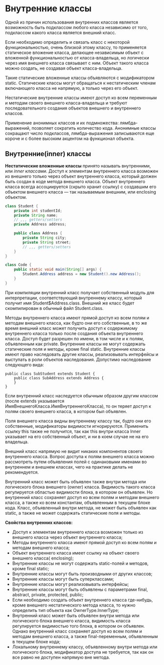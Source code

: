 # Внутренние классы

Одной из причин использования внутренних классов является возможность
быть подклассом любого класса независимо от того, подклассом какого класса
является внешний класс.

Если необходимо определить и связать класс с некоторой функциональностью,
очень близкой этому классу, то применяется статическое вложение
класса, делающее независимым объект с вложенной функциональностью от
класса-владельца, но логически через имя внешнего класса связывает с ним.
Объект такого класса можно создать, не создавая объект класса-владельца.

Такие статические вложенные классы объявляются с модификатором static.
Статические классы могут обращаться к нестатическим членам включающего
класса не напрямую, а только через его объект.

Нестатические внутренние классы имеют доступ ко всем переменным и методам
своего внешнего класса-владельца и требуют последовательного создания
объектов внешнего и внутреннего классов.

Применение анонимных классов и их подмножества: лямбда-выражений,
позволяет сократить количество кода. Анонимные классы сокращают число
подклассов, лямбда-выражения записываются еще короче и с более высоким
акцентом на функционал объекта.

## Внутренние(inner) классы

**Нестатические вложенные классы** принято называть внутренними, или _inner
классами_. Доступ к элементам внутреннего класса возможен из внешнего только
через объект внутреннего класса, который должен быть создан в коде метода
внешнего класса. Объект внутреннего класса всегда ассоциируется (скрыто хранит
ссылку) с создавшим его объектом внешнего класса — так называемым внешним, или
enclosing объектом.

```java
class Student {
    private int studentId;
    private String name;
    // ,,, getters/setters
    private Address address;

    public class Address {
        private String city;
        private String street;
        // ,,, getters/setters
    }
}

class Code {
    public static void main(String[] args) {
        Student.Address address = new Student().new Address();
    }
}
```

При компиляции внутренний класс получает собственный модуль для интерпретации,
соответствующий внутреннему классу, который получит имя Student$Address.class.
Внешний же класс будет скомпилирован в обычный файл Student.class.

Методы внутреннего класса имеют прямой доступ ко всем полям и методам
внешнего класса, как будто они его собственные, в то же время внешний класс
может получить доступ к содержимому внутреннего класса только после создания
объекта внутреннего класса. Доступ будет разрешен по имени, в том числе и к
полям, объявленным как private. Внутренние классы не могут содержать статические
поля и методы, кроме final static. Внутренние классы имеют право наследовать
другие классы, реализовывать интерфейсы и выступать в роли объектов
наследования. Допустимо наследование следующего вида:

    public class SubStudent extends Student {
        public class SubAddress extends Address {
        }
    }

Если внутренний класс наследуется обычным образом другим классом (после extends
указывается ИмяВнешнегоКласса.ИмяВнутреннегоКласса), то он теряет доступ к полям
своего внешнего класса, в котором был объявлен.

Поля внешнего класса видны внутреннему классу так, будто они его собственные,
модификаторы видимости игнорируются. Применить ссылку this также не получится,
так как this внутри класса Inner указывает на его собственный объект, и ни в
коем случае не на его владельца.

Внешний класс напрямую не видит никаких компонентов своего внутреннего класса.
Вопрос доступа к полям внешнего класса можно рассмотреть путем объявления полей
с одинаковыми именами во внутреннем и внешнем классах, чего на практике делать
не рекомендуется.

Внутренний класс может быть объявлен также внутри метода или логического блока
внешнего (owner) класса. Видимость такого класса регулируется областью видимости
блока, в котором он объявлен. Но внутренний класс сохраняет доступ ко всем полям
и методам внешнего класса, а также ко всем константам, объявленным в текущем
блоке кода. Класс, объявленный внутри метода, не может быть объявлен как static,
а также не может содержать статические поля и методы.

**Свойства внутренних классов:**

- Доступ к элементам внутреннего класса возможен только из внешнего класса через
  объект внутреннего класса;
- Методы внутреннего класса имеют прямой доступ ко всем полям и методам внешнего
  класса;
- Объект внутреннего класса имеет ссылку на объект своего внешнего класса(
  enclosing);
- Внутренние классы не могут содержать static-полей и методов, кроме final
  static;
- Внутренние классы могут быть производными от других классов;
- Внутренние классы могут быть суперклассами;
- Внутренние классы могут реализовывать интерфейсы;
- Внутренние классы могут быть объявлены с параметрами final, abstract, private,
  protected, public;
- Если необходимо создать объект внутреннего класса где-нибудь, кроме внешнего
  нестатического метода класса, то нужно определить тип объекта как
  OwnerType.InnerType;
- Внутренний класс может быть объявлен внутри метода или логического блока
  внешнего класса, видимость класса регулируется видимостью того блока, в
  котором он объявлен. Однако внутренний класс сохраняет доступ ко всем полям и
  методам внешнего класса, а также final-переменным, объявленным в текущем блоке
  кода;
- Локальному внутреннему классу, объявленному внутри метода или логического
  блока, модификатор доступа не требуется, так как он все равно не доступен
  напрямую вне метода.


